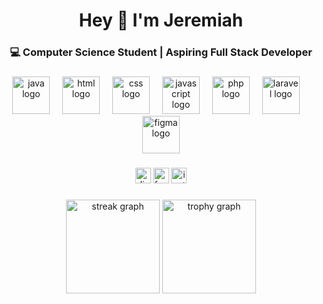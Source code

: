 <h1 align="center">Hey 👋 I'm Jeremiah</h1>
<h3 align="center">💻 Computer Science Student | Aspiring Full Stack Developer</h3>

###

<div align="center">
  <img src="https://skillicons.dev/icons?i=java" height="60" alt="java logo" />
  <img width="12" />
  <img src="https://skillicons.dev/icons?i=html" height="60" alt="html logo" />
  <img width="12" />
  <img src="https://skillicons.dev/icons?i=css" height="60" alt="css logo" />
  <img width="12" />
  <img src="https://skillicons.dev/icons?i=javascript" height="60" alt="javascript logo" />
  <img width="12" />
  <img src="https://skillicons.dev/icons?i=php" height="60" alt="php logo" />
  <img width="12" />
  <img src="https://skillicons.dev/icons?i=laravel" height="60" alt="laravel logo" />
  <img width="12" />
  <img src="https://skillicons.dev/icons?i=figma" height="60" alt="figma logo" />
</div>

###

<div align="center">
     <img src="https://img.shields.io/static/v1?message=Discord&logo=discord&label=&color=7289DA&logoColor=white&labelColor=&style=for-the-badge" height="25" alt="discord logo"  />
    <img src="https://img.shields.io/static/v1?message=Facebook&logo=facebook&label=&color=1877F2&logoColor=white&labelColor=&style=for-the-badge" height="25" alt="facebook logo"  />
    <img src="https://img.shields.io/static/v1?message=Instagram&logo=instagram&label=&color=E4405F&logoColor=white&labelColor=&style=for-the-badge" height="25" alt="instagram logo"  />
</div>

###

<div align="center">
  <img src="https://streak-stats.demolab.com?user=maurodesouza&locale=en&mode=daily&theme=dracula&hide_border=false&border_radius=5&order=3" height="150" alt="streak graph"  />
  <img src="https://github-profile-trophy.vercel.app?username=maurodesouza&theme=dracula&column=-1&row=1&margin-w=8&margin-h=8&no-bg=false&no-frame=false&order=4" height="150" alt="trophy graph"  />
</div>

###



###
